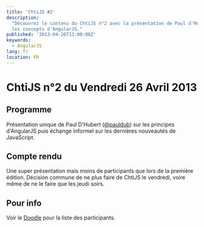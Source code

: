 ```yaml
---
title: 'ChtiJS #2'
description:
  "Découvrez le contenu du ChtiJS n°2 avec la présentation de Paul d'Hubert sur
  les concepts d'AngularJS."
published: '2013-04-26T12:00:00Z'
keywords:
  - AngularJS
lang: fr
location: FR
---
```


# ChtiJS n°2 du Vendredi 26 Avril 2013

## Programme

Présentation unique de Paul D'Hubert ([@pauldub](https://twitter.com/pauldub))
sur les principes d'AngularJS puis échange informel sur les dernières nouveautés
de JavaScript.

## Compte rendu

Une super présentation mais moins de participants que lors de la première
édition. Décision commune de ne plus faire de ChtiJS le vendredi, voire même de
ne le faire que les jeudi soirs.

## Pour info

Voir le [Doodle](http://doodle.com/nhz4rqbu88xvmxnc) pour la liste des
participants.
